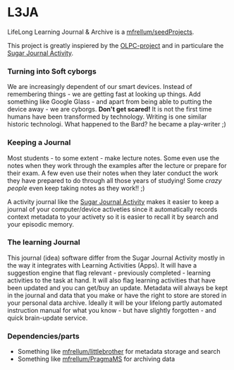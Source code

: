 L3JA
====

LifeLong Learning Journal &amp; Archive  is a [mfrellum/seedProjects](https://github.com/mfrellum/seedProjects).

This project is greatly inspiered by the [OLPC-project](http://wiki.laptop.org/go/The_OLPC_Wiki) and in particulare the [Sugar Journal Activity](http://wiki.laptop.org/go/Journal_Activity).

### Turning into Soft cyborgs
We are increasingly dependent of our smart devices. Instead of remembering things - we are getting fast at looking up things. Add something like Google Glass - and apart from being able to putting the device away - we are cyborgs.
**Don't get scared!** It is not the first time humans have been transformed by technology. Writing is one similar historic technologi. What happened to the Bard? he became a play-writer ;)

### Keeping a Journal
Most students - to some extent - make lecture notes. Some even use the notes when they work through the examples after the lecture or prepare for their exam. A few even use their notes when they later conduct the work they have prepared to do through all those years of studying! Some *crazy people* even keep taking notes as they work!! ;)

A activity journal like the [Sugar Journal Activity](http://wiki.laptop.org/go/Journal_Activity) makes it easier to keep a journal of your computer/device activeties since it automatically records context metadata to your activety so it is easier to recall it by search and your episodic memory.

### The learning Journal
This journal (idea) software differ from the Sugar Journal Activity mostly in the way it integrates with Learning Activities (Apps). It will have a suggestion engine that flag relevant - previously completed - learning activities to the task at hand. It will also flag learning activities that have been updated and you can get/buy an update. Metadata will always be kept in the journal and data that you make or have the right to store are stored in your personal data archive. Ideally it will be your lifelong partly automated instruction manual for what you know - but have slightly forgotten - and quick brain-update service.

### Dependencies/parts
- Something like [mfrellum/littlebrother](https://github.com/mfrellum/littlebrother) for metadata storage and search
- Something like [mfrellum/PragmaMS](https://github.com/mfrellum/PragmaMS) for archiving data
